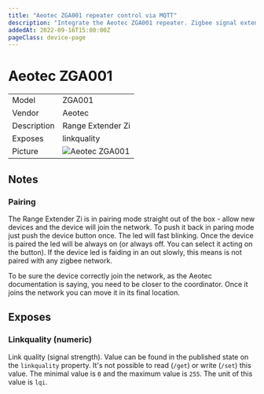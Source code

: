 ```yaml
---
title: "Aeotec ZGA001 repeater control via MQTT"
description: "Integrate the Aeotec ZGA001 repeater. Zigbee signal extender"
addedAt: 2022-09-16T15:00:00Z
pageClass: device-page
---
```


<!-- !!!! -->
<!-- ATTENTION: This file is auto-generated through docgen! -->
<!-- You can only edit the "Notes"-Section between the two comment lines "Notes BEGIN" and "Notes END". -->
<!-- Do not use h1 or h2 heading within "## Notes"-Section. -->
<!-- !!!! -->

# Aeotec ZGA001

|     |     |
|-----|-----|
| Model | ZGA001 |
| Vendor  | Aeotec  |
| Description | Range Extender Zi |
| Exposes | linkquality |
| Picture | ![Aeotec ZGA001](https://www.zigbee2mqtt.io/images/devices/ZGA001.jpg) |


<!-- Notes BEGIN: You can edit here. Add "## Notes" headline if not already present. -->
## Notes


### Pairing

The Range Extender Zi is in pairing mode straight out of the box - allow new devices and the device will join the network. To push it back in paring mode just push the device button once. The led will fast blinking.
Once the device is paired the led will be always on (or always off. You can select it acting on the button). If the device led is faiding in an out slowly, this means is not paired with any zigbee network.

To be sure the device correctly join the network, as the Aeotec documentation is saying, you need to be closer to the coordinator. Once it joins the network you can move it in its final location.
<!-- Notes END: Do not edit below this line -->



## Exposes

### Linkquality (numeric)
Link quality (signal strength).
Value can be found in the published state on the `linkquality` property.
It's not possible to read (`/get`) or write (`/set`) this value.
The minimal value is `0` and the maximum value is `255`.
The unit of this value is `lqi`.

